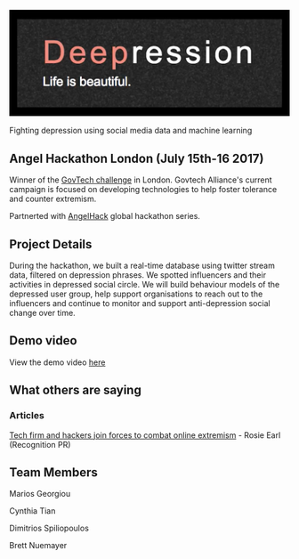![Deepression](logo.png)

Fighting depression using social media data and machine learning

## Angel Hackathon London (July 15th-16 2017)

Winner of the [GovTech challenge](http://govtechalliance.org/current-campaigns/) in London. Govtech Alliance's current campaign is focused on developing technologies to help foster tolerance and counter extremism.

Partnerted with [AngelHack](http://www.hackathon.io/angelhack-global-hackathon-series-london) global hackathon series.

## Project Details

During the hackathon, we built a real-time database using twitter stream data, filtered on depression phrases. We spotted influencers and their activities in depressed social circle. We will build behaviour models of the depressed user group, help support organisations to reach out to the influencers and continue to monitor and support anti-depression social change over time.


## Demo video

View the demo video [here](https://youtu.be/fUGUEETyJuU)

## What others are saying

### Articles

[Tech firm and hackers join forces to combat online extremism](https://www.linkedin.com/pulse/tech-firm-hackers-join-forces-combat-online-extremism-rosie-earl?trk=v-feed&lipi=urn%3Ali%3Apage%3Ad_flagship3_search_srp_content%3BdN2zBG8043yQSjR8vAs%2Fqw%3D%3D&lipi=urn%3Ali%3Apage%3Ad_flagship3_search_srp_content%3B0KhODRZTQv6%2BoqThgou9Fw%3D%3D) - Rosie Earl (Recognition PR)


## Team Members

Marios Georgiou

Cynthia Tian

Dimitrios Spiliopoulos

Brett Nuemayer

